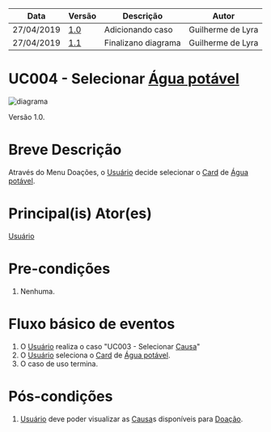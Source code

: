 | Data       | Versão  | Descrição       | Autor            |
| ---------- | ------- | --------------- | ---------------- |
| 27/04/2019 | [1.0](https://github.com/requisitos-2019-1/Ribon/commit/05339bf4c968ee9e9daebe6ffcdd1aa92436240d#diff-ac81a27718f356925f71e783026acf44) | Adicionando caso  | Guilherme de Lyra |
| 27/04/2019 | [1.1](https://github.com/requisitos-2019-1/Ribon/commit/6b1347bf4e0f5150c9028dd87ac3d11453156d2a#diff-ac81a27718f356925f71e783026acf44) | Finalizano diagrama | Guilherme de Lyra |

# UC004 - Selecionar [Água potável](https://github.com/requisitos-2019-1/Ribon/blob/master/Modelagem%%20de%%20Requisitos/Lexicos/Agua_potavel.md)

![diagrama]([Doar](https://github.com/requisitos-2019-1/Ribon/blob/master/Modelagem%%20de%%20Requisitos/Lexicos/Doar.md)_Ribons.png)

Versão 1.0.

# Breve Descrição
Através do Menu Doações, o [Usuário](https://github.com/requisitos-2019-1/Ribon/blob/master/Modelagem%%20de%%20Requisitos/Lexicos/Usuário.md) decide selecionar o [Card](https://github.com/requisitos-2019-1/Ribon/blob/master/Modelagem%%20de%%20Requisitos/Lexicos/Card.md) de [Água potável](https://github.com/requisitos-2019-1/Ribon/blob/master/Modelagem%%20de%%20Requisitos/Lexicos/Agua_potavel.md).

# Principal(is) Ator(es)
[Usuário](https://github.com/requisitos-2019-1/Ribon/blob/master/Modelagem%%20de%%20Requisitos/Lexicos/Usuário.md)

# Pre-condições
1. Nenhuma.

# Fluxo básico de eventos
1. O [Usuário](https://github.com/requisitos-2019-1/Ribon/blob/master/Modelagem%%20de%%20Requisitos/Lexicos/Usuário.md) realiza o caso "UC003 - Selecionar [Causa](https://github.com/requisitos-2019-1/Ribon/blob/master/Modelagem%%20de%%20Requisitos/Lexicos/Causa.md)"
1. O [Usuário](https://github.com/requisitos-2019-1/Ribon/blob/master/Modelagem%%20de%%20Requisitos/Lexicos/Usuário.md) seleciona o [Card](https://github.com/requisitos-2019-1/Ribon/blob/master/Modelagem%%20de%%20Requisitos/Lexicos/Card.md) de [Água potável](https://github.com/requisitos-2019-1/Ribon/blob/master/Modelagem%%20de%%20Requisitos/Lexicos/Agua_potavel.md).
1. O caso de uso termina.

# Pós-condições
1. [Usuário](https://github.com/requisitos-2019-1/Ribon/blob/master/Modelagem%%20de%%20Requisitos/Lexicos/Usuário.md) deve poder visualizar as [Causa](https://github.com/requisitos-2019-1/Ribon/blob/master/Modelagem%%20de%%20Requisitos/Lexicos/Causa.md)s disponíveis para [Doação](https://github.com/requisitos-2019-1/Ribon/blob/master/Modelagem%%20de%%20Requisitos/Lexicos/Doação.md).
